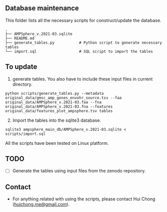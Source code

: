 ## Database maintenance 

This folder lists all the necessary scripts for construct/update the database.
```text
.
├── AMPSphere_v.2021-03.sqlite
├── README.md
├── generate_tables.py           # Python script to generate necessary tables
└── import.sql                   # SQL script to import the tables 
```

## To update

1. generate tables. You also have to include these input files in current directory. 

```shell
python scripts/generate_tables.py --metadata original_data/gmsc_amp_genes_envohr_source.tsv --faa original_data/AMPSphere_v.2021-03.faa --fna original_data/AMPSphere_v.2021-03.fna --features original_data/features_plot_ampsphere.tsv tables
```

2. Import the tables into the sqlite3 database.

```shell
sqlite3 ampsphere_main_db/AMPSphere_v.2021-03.sqlite < scripts/import.sql
```

All the scripts have been tested on Linux platform.

## TODO

- [ ] Generate the tables using input files from the zenodo repository.

## Contact

- For anything related with using the scripts, please contact Hui Chong (huichong.me@gmail.com).
